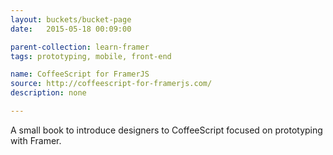 ```yaml
---
layout: buckets/bucket-page
date:   2015-05-18 00:09:00

parent-collection: learn-framer
tags: prototyping, mobile, front-end

name: CoffeeScript for FramerJS
source: http://coffeescript-for-framerjs.com/
description: none

---
```


A small book to introduce designers to CoffeeScript focused on prototyping with Framer.